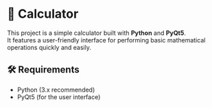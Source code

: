 # 🧮 Calculator

This project is a simple calculator built with **Python** and **PyQt5**.  
It features a user-friendly interface for performing basic mathematical operations quickly and easily.

## 🛠 Requirements
- Python (3.x recommended)  
- PyQt5 (for the user interface)  
